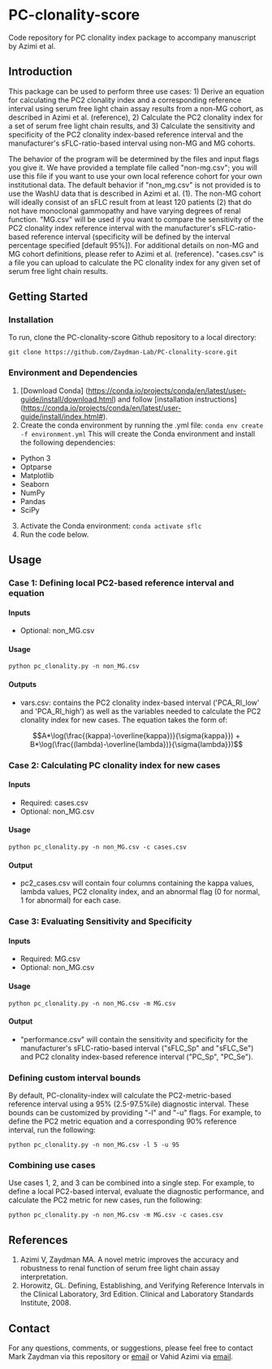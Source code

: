 # PC-clonality-score
Code repository for PC clonality index package to accompany manuscript by Azimi et al.

## Introduction

This package can be used to perform three use cases: 1) Derive an equation for calculating the PC2 clonality index and a corresponding reference interval using serum free light chain assay results from a non-MG cohort, as described in Azimi et al. (reference), 2) Calculate the PC2 clonality index for a set of serum free light chain results, and 3) Calculate the sensitivity and specificity of the PC2 clonality index-based reference interval and the manufacturer's sFLC-ratio-based interval using non-MG and MG cohorts. 

The behavior of the program will be determined by the files and input flags you give it. We have provided a template file called "non-mg.csv"; you will use this file if you want to use your own local reference cohort for your own institutional data. The default behavior if "non_mg.csv" is not provided is to use the WashU data that is described in Azimi et al. (1). The non-MG cohort will ideally consist of an sFLC result from at least 120 patients (2) that do not have monoclonal gammopathy and have varying degrees of renal function. "MG.csv" will be used if you want to compare the sensitivity of the PC2 clonality index reference interval with the manufacturer's sFLC-ratio-based reference interval (specificity will be defined by the interval percentage specified [default 95%]). For additional details on non-MG and MG cohort definitions, please refer to Azimi et al. (reference). "cases.csv" is a file you can upload to calculate the PC clonality index for any given set of serum free light chain results. 

## Getting Started
### Installation
To run, clone the PC-clonality-score Github repository to a local directory:

```git clone https://github.com/Zaydman-Lab/PC-clonality-score.git```
### Environment and Dependencies
1. [Download Conda] (https://conda.io/projects/conda/en/latest/user-guide/install/download.html) and follow [installation instructions] (https://conda.io/projects/conda/en/latest/user-guide/install/index.html#).
2. Create the conda environment by running the .yml file:
```conda env create -f environment.yml```
This will create the Conda environment and install the following dependencies:
- Python 3
- Optparse
- Matplotlib
- Seaborn
- NumPy
- Pandas
- SciPy

3. Activate the Conda environment:
```conda activate sflc```
4. Run the code below.

## Usage
### Case 1: Defining local PC2-based reference interval and equation
#### Inputs
- Optional: non_MG.csv
#### Usage
```python pc_clonality.py -n non_MG.csv```
#### Outputs
- vars.csv: contains the PC2 clonality index-based interval ('PCA_RI_low' and 'PCA_RI_high') as well as the variables needed to calculate the PC2 clonality index for new cases. The equation takes the form of:

```math
A*\log(\frac{(kappa)-\overline{kappa})}{\sigma{kappa}}) + B*\log(\frac{(lambda)-\overline{lambda})}{\sigma{lambda}})
```
### Case 2: Calculating PC clonality index for new cases
#### Inputs
- Required: cases.csv
- Optional: non_MG.csv
#### Usage
```python pc_clonality.py -n non_MG.csv -c cases.csv```
#### Output
- pc2_cases.csv will contain four columns containing the kappa values, lambda values, PC2 clonality index, and an abnormal flag (0 for normal, 1 for abnormal) for each case.

### Case 3: Evaluating Sensitivity and Specificity
#### Inputs
- Required: MG.csv
- Optional: non_MG.csv
#### Usage
```python pc_clonality.py -n non_MG.csv -m MG.csv```
#### Output
- "performance.csv" will contain the sensitivity and specificity for the manufacturer's sFLC-ratio-based interval ("sFLC_Sp" and "sFLC_Se") and PC2 clonality index-based reference interval ("PC_Sp", "PC_Se"). 

### Defining custom interval bounds
By default, PC-clonality-index will calculate the PC2-metric-based reference interval using a 95% (2.5-97.5%ile) diagnostic interval. These bounds can be customized by providing "-l" and "-u" flags. For example, to define the PC2 metric equation and a corresponding 90% reference interval, run the following:

```python pc_clonality.py -n non_MG.csv -l 5 -u 95```

### Combining use cases
Use cases 1, 2, and 3 can be combined into a single step. For example, to define a local PC2-based interval, evaluate the diagnostic performance, and calculate the PC2 metric for new cases, run the following:

```python pc_clonality.py -n non_MG.csv -m MG.csv -c cases.csv```

## References
1. Azimi V, Zaydman MA. A novel metric improves the accuracy and robustness to renal function of serum free light chain assay interpretation. 
2. Horowitz, GL. Defining, Establishing, and Verifying Reference Intervals in the Clinical Laboratory, 3rd Edition. Clinical and Laboratory Standards Institute, 2008.

## Contact
For any questions, comments, or suggestions, please feel free to contact Mark Zaydman via this repository or [email](mailto:zaydmanm@wustl.edu) or Vahid Azimi via [email](mailto:a.vahid@wustl.edu).
